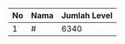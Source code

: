| No | Nama            | Jumlah Level |
|----|-----------------|--------------|
| 1  | #    |    6340        |
